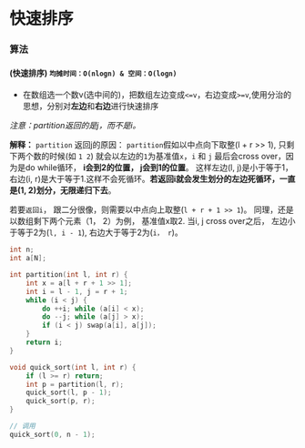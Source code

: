 # 快速排序

### 算法
#### (快速排序)  `均摊时间：O(nlogn) & 空间：O(logn) `

* 在数组选一个数v(选中间的)，把数组左边变成`<=v`，右边变成`>=v`,使用分治的思想，分别对**左边**和**右边**进行快速排序

*注意：partition返回的是j，而不是i。*

**解释：** 
`partition` 返回j的原因：
`partition`假如以中点向下取整(l + r >> 1), 只剩下两个数的时候(如 `1 2`) 就会以左边的`1`为基准值`x`，`i` 和 `j` 最后会cross over，因为是do while循环， **i会到2的位置， j会到1的位置**。 这样左边(l, j)是小于等于1， 右边(i, r)是大于等于1.这样不会死循环。**若返回i就会发生划分的左边死循环，一直是(1, 2)划分，无限递归下去**。

若要`返回i`， 跟二分很像，则需要以中点向上取整(`l + r + 1 >> 1`)。 同理，还是以数组剩下两个元素（1， 2）为例， 基准值x取2. 当i, j cross over之后， 左边小于等于2为(`l, i - 1`), 右边大于等于2为(`i， r`)。

```c++
int n;
int a[N];

int partition(int l, int r) {
    int x = a[l + r + 1 >> 1];
    int i = l - 1, j = r + 1;
    while (i < j) {
        do ++i; while (a[i] < x);
        do --j; while (a[j] > x);
        if (i < j) swap(a[i], a[j]);
    }
    return i;
}

void quick_sort(int l, int r) {
    if (l >= r) return;
    int p = partition(l, r);
    quick_sort(l, p - 1);
    quick_sort(p, r);
}

// 调用
quick_sort(0, n - 1);
```


